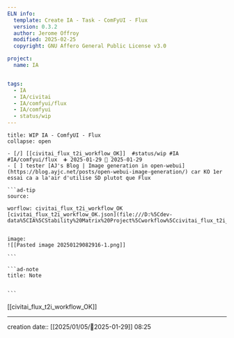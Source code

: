 ```yaml
---
ELN info:
  template: Create IA - Task - ComFyUI - Flux
  version: 0.3.2
  author: Jerome Offroy
  modified: 2025-02-25
  copyright: GNU Affero General Public License v3.0

project:
  name: IA


tags:
  - IA
  - IA/civitai
  - IA/comfyui/flux
  - IA/comfyui
  - status/wip
---
```

 
`````ad-example
title: WIP IA - ComfyUI - Flux
collapse: open

- [/] [[civitai_flux_t2i_workflow_OK]]  #status/wip #IA #IA/comfyui/flux  ➕ 2025-01-29 🛫 2025-01-29
- [ ] tester [AJ's Blog | Image generation in open-webui](https://blog.ayjc.net/posts/open-webui-image-generation/) car KO 1er essai ca a la'air d'utilise SD plutot que Flux 

```ad-tip
source: 

worflow: civitai_flux_t2i_workflow_OK 
[civitai_flux_t2i_workflow_OK.json](file:///D:%5Cdev-data%5CIA%5CStability%20Matrix%20Project%5Cworkflow%5Ccivitai_flux_t2i_workflow_OK.json)


image:  
![[Pasted image 20250129082916-1.png]]

```

```ad-note
title: Note
 

```

`````

[[civitai_flux_t2i_workflow_OK]]

---
creation date:: [[2025/01/05/📒2025-01-29]]  08:25

